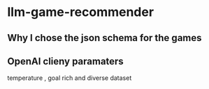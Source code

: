 # llm-game-recommender

## Why I chose the json schema for the games

## OpenAI clieny paramaters

temperature , goal rich and diverse dataset